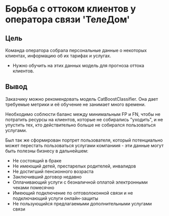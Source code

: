 # Борьба с оттоком клиентов у оператора связи 'ТелеДом'
## Цель
Команда оператора собрала персональные данные о некоторых клиентах, информацию об их тарифах и услугах.
- Нужно обучить на этих данных модель для прогноза оттока клиентов.
## Вывод
Заказчику можно рекомендовать модель CatBoostClassifier. Она дает требуемые метрики и её обучение не занимает много времени.

Необходимо соблюсти баланс между минимальным FP и FN, чтобы не потратить ресурсы на клиентов, которые не собирались "уходить", и не упустить тех, кто действительно больше не собирался пользоваться услугами.

Был так же сформирован портрет пользователя, который потенциально может перестать пользоваться услугами компаниия - эти данные могут быть полезны бизнесу в дальнейшем:
- Не состоящий в браке
- Не имеющий детей, престарелых родителей, инвалидов
- Не достигший пенсионного возраста
- Заключивший договор недавно
- Оплачивающий услуги с безналичной оплатой электронными чеками помесячно
- Имеющий подключение по оптоволоконной связи и не подключающий услуги онлайн-защиты
- Не пользующийся предлагаемыми дополнительными услугами связи
